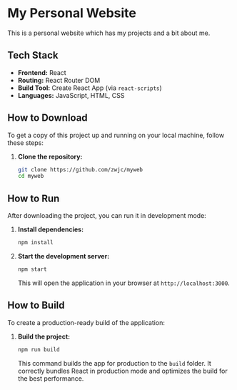 # My Personal Website

This is a personal website which has my projects and a bit about me.

## Tech Stack

*   **Frontend:** React
*   **Routing:** React Router DOM
*   **Build Tool:** Create React App (via `react-scripts`)
*   **Languages:** JavaScript, HTML, CSS

## How to Download

To get a copy of this project up and running on your local machine, follow these steps:

1.  **Clone the repository:**
    ```bash
    git clone https://github.com/zwjc/myweb
    cd myweb
    ```

## How to Run

After downloading the project, you can run it in development mode:

1.  **Install dependencies:**
    ```bash
    npm install
    ```
2.  **Start the development server:**
    ```bash
    npm start
    ```
    This will open the application in your browser at `http://localhost:3000`.

## How to Build

To create a production-ready build of the application:

1.  **Build the project:**
    ```bash
    npm run build
    ```
    This command builds the app for production to the `build` folder. It correctly bundles React in production mode and optimizes the build for the best performance.